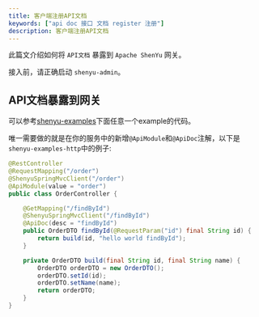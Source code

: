 ```yaml
---
title: 客户端注册API文档
keywords: ["api doc 接口 文档 register 注册"]
description: 客户端注册API文档
---
```


此篇文介绍如何将 `API文档` 暴露到 `Apache ShenYu` 网关。

接入前，请正确启动 `shenyu-admin`。

## API文档暴露到网关

可以参考[shenyu-examples](https://github.com/apache/shenyu/tree/master/shenyu-examples)下面任意一个example的代码。

唯一需要做的就是在你的服务中的新增`@ApiModule`和`@ApiDoc`注解，以下是`shenyu-examples-http`中的例子:
```java
@RestController
@RequestMapping("/order")
@ShenyuSpringMvcClient("/order")
@ApiModule(value = "order")
public class OrderController {

    @GetMapping("/findById")
    @ShenyuSpringMvcClient("/findById")
    @ApiDoc(desc = "findById")
    public OrderDTO findById(@RequestParam("id") final String id) {
        return build(id, "hello world findById");
    }

    private OrderDTO build(final String id, final String name) {
        OrderDTO orderDTO = new OrderDTO();
        orderDTO.setId(id);
        orderDTO.setName(name);
        return orderDTO;
    }
}
```

